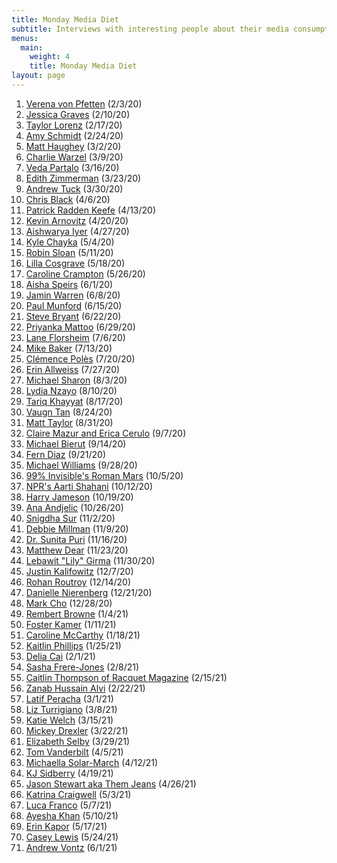 ```yaml
---
title: Monday Media Diet
subtitle: Interviews with interesting people about their media consumption
menus:
  main:
    weight: 4
    title: Monday Media Diet
layout: page
---
```

1. [Verena von Pfetten](https://whyisthisinteresting.substack.com/p/why-is-this-interesting-the-monday) (2/3/20)
1. [Jessica Graves](https://whyisthisinteresting.substack.com/p/why-is-this-interesting-the-monday-5ad) (2/10/20)
1. [Taylor Lorenz](https://whyisthisinteresting.substack.com/p/why-is-this-interesting-the-monday-e36) (2/17/20)
1. [Amy Schmidt](https://whyisthisinteresting.substack.com/p/why-is-this-interesting-the-monday-5bf?token=eyJ1c2VyX2lkIjoxMTYzMDEsInBvc3RfaWQiOjI4ODg2OSwiXyI6IjhmSC91IiwiaWF0IjoxNTgyNTQ2MDEwLCJleHAiOjE1ODI1NDk2MTAsImlzcyI6InB1Yi03MDAwIiwic3ViIjoicG9zdC1yZWFjdGlvbiJ9.A-N4AV9QyR2UAMsLFSDeEAXGOMBlQwU0uyrnAp3K864) (2/24/20)
1. [Matt Haughey](https://whyisthisinteresting.substack.com/p/why-is-this-interesting-the-monday-bc2) (3/2/20)
1. [Charlie Warzel](https://whyisthisinteresting.substack.com/p/why-is-this-interesting-the-monday-0f5) (3/9/20)
1. [Veda Partalo](https://whyisthisinteresting.substack.com/p/why-is-this-interesting-the-monday-a84) (3/16/20)
1. [Edith Zimmerman](https://whyisthisinteresting.substack.com/p/why-is-this-interesting-the-monday-303) (3/23/20)
1. [Andrew Tuck](https://whyisthisinteresting.substack.com/p/why-is-this-interesting-the-monday-5b1) (3/30/20)
1. [Chris Black](https://whyisthisinteresting.substack.com/p/why-is-this-interesting-the-monday-f23) (4/6/20)
1. [Patrick Radden Keefe](https://whyisthisinteresting.substack.com/p/why-is-this-interesting-the-monday-b05) (4/13/20)
1. [Kevin Arnovitz](https://whyisthisinteresting.substack.com/p/why-is-this-interesting-the-monday-186) (4/20/20)
1. [Aishwarya Iyer](https://whyisthisinteresting.substack.com/p/why-is-this-interesting-the-monday-741) (4/27/20)
1. [Kyle Chayka](https://whyisthisinteresting.substack.com/p/why-is-this-interesting-the-monday-6bc) (5/4/20)
1. [Robin Sloan](https://whyisthisinteresting.substack.com/p/why-is-this-interesting-the-monday-9e0) (5/11/20)
1. [Lilla Cosgrave](https://whyisthisinteresting.substack.com/p/why-is-this-interesting-the-monday-d82?token=eyJ1c2VyX2lkIjoxMTYzMDEsInBvc3RfaWQiOjQ2NDUwMSwiXyI6IjhmSC91IiwiaWF0IjoxNTg5Nzk4ODU1LCJleHAiOjE1ODk4MDI0NTUsImlzcyI6InB1Yi03MDAwIiwic3ViIjoicG9zdC1yZWFjdGlvbiJ9.5Z38BWfacN4DE31uzGGrMDBEWhz4gsD9RoZlGcqSDhM) (5/18/20)
1. [Caroline Crampton](https://whyisthisinteresting.substack.com/p/why-is-this-interesting-the-tuesday) (5/26/20)
1. [Aisha Speirs](https://whyisthisinteresting.substack.com/p/why-is-this-interesting-the-monday-154) (6/1/20)
1. [Jamin Warren](https://whyisthisinteresting.substack.com/p/why-is-this-interesting-the-monday-dab) (6/8/20)
1. [Paul Munford](https://whyisthisinteresting.substack.com/p/why-is-this-interesting-the-monday-1c7) (6/15/20)
1. [Steve Bryant](https://whyisthisinteresting.substack.com/p/why-is-this-interesting-the-monday-7b9) (6/22/20)
1. [Priyanka Mattoo](https://whyisthisinteresting.substack.com/p/why-is-this-interesting-the-monday-91f) (6/29/20)
1. [Lane Florsheim](https://whyisthisinteresting.substack.com/p/why-is-this-interesting-the-monday-7a9) (7/6/20)
1. [Mike Baker](https://whyisthisinteresting.substack.com/p/why-is-this-interesting-the-monday-993) (7/13/20)
1. [Clémence Polès](https://whyisthisinteresting.substack.com/p/why-is-this-interesting-the-monday-e37) (7/20/20)
1. [Erin Allweiss](https://whyisthisinteresting.substack.com/p/why-is-this-interesting-the-monday-a1e) (7/27/20)
1. [Michael Sharon](https://whyisthisinteresting.substack.com/p/why-is-this-interesting-the-monday-eb8) (8/3/20)
1. [Lydia Nzayo](https://whyisthisinteresting.substack.com/p/why-is-this-interesting-the-monday-9b6) (8/10/20)
1. [Tariq Khayyat](https://whyisthisinteresting.substack.com/p/why-is-this-interesting-the-monday-225) (8/17/20)
1. [Vaugn Tan](https://whyisthisinteresting.substack.com/p/why-is-this-interesting-the-monday-9d9) (8/24/20)
1. [Matt Taylor](https://whyisthisinteresting.substack.com/p/why-is-this-interesting-the-monday-4c4) (8/31/20)
1. [Claire Mazur and Erica Cerulo](https://whyisthisinteresting.substack.com/p/why-is-this-interesting-the-monday-34c) (9/7/20)
1. [Michael Bierut](https://whyisthisinteresting.substack.com/p/why-is-this-interesting-the-monday-5b6) (9/14/20)
1. [Fern Diaz](https://whyisthisinteresting.substack.com/p/why-is-this-interesting-the-monday-fbf) (9/21/20)
1. [Michael Williams](https://whyisthisinteresting.substack.com/p/why-is-this-interesting-the-monday-7ca) (9/28/20)
1. [99% Invisible's Roman Mars](https://whyisthisinteresting.substack.com/p/why-is-this-interesting-the-monday-c3a) (10/5/20)
1. [NPR's Aarti Shahani](https://whyisthisinteresting.substack.com/p/why-is-this-interesting-the-monday-b40) (10/12/20)
1. [Harry Jameson](https://whyisthisinteresting.substack.com/p/why-is-this-interesting-the-monday-25b) (10/19/20)
1. [Ana Andjelic](https://whyisthisinteresting.substack.com/p/why-is-this-interesting-the-monday-ead) (10/26/20)
1. [Snigdha Sur](https://whyisthisinteresting.substack.com/p/why-is-this-interesting-the-monday-59a) (11/2/20)
1. [Debbie Millman](https://whyisthisinteresting.substack.com/p/why-is-this-interesting-the-monday-530) (11/9/20)
1. [Dr. Sunita Puri](https://whyisthisinteresting.substack.com/p/why-is-this-interesting-the-monday-094) (11/16/20)
1. [Matthew Dear](https://whyisthisinteresting.substack.com/p/why-is-this-interesting-the-monday-b95) (11/23/20)
1. [Lebawit "Lily" Girma](https://whyisthisinteresting.substack.com/p/why-is-this-interesting-the-monday-0ad) (11/30/20)
1. [Justin Kalifowitz](https://whyisthisinteresting.substack.com/p/why-is-this-interesting-the-monday-6fb) (12/7/20)
1. [Rohan Routroy](https://whyisthisinteresting.substack.com/p/why-is-this-interesting-the-monday-bb6) (12/14/20)
1. [Danielle Nierenberg](https://whyisthisinteresting.substack.com/p/why-is-this-interesting-the-monday-16e) (12/21/20)
1. [Mark Cho](https://whyisthisinteresting.substack.com/p/why-is-this-interesting-the-monday-54e) (12/28/20)
1. [Rembert Browne](https://whyisthisinteresting.substack.com/p/why-is-this-interesting-the-monday-873) (1/4/21)
1. [Foster Kamer](https://whyisthisinteresting.substack.com/p/why-is-this-interesting-the-monday-ff2) (1/11/21)
1. [Caroline McCarthy](https://whyisthisinteresting.substack.com/p/why-is-this-interesting-the-monday-805) (1/18/21)
1. [Kaitlin Phillips](https://whyisthisinteresting.substack.com/p/why-is-this-interesting-the-monday-df7) (1/25/21)
1. [Delia Cai](https://whyisthisinteresting.substack.com/p/why-is-this-interesting-the-monday-0c0) (2/1/21)
1. [Sasha Frere-Jones](https://whyisthisinteresting.substack.com/p/why-is-this-interesting-the-monday-2be) (2/8/21)
1. [Caitlin Thompson of Racquet Magazine](https://whyisthisinteresting.substack.com/p/the-monday-media-diet-with-caitlin) (2/15/21)
1. [Zanab Hussain Alvi](https://whyisthisinteresting.substack.com/p/the-monday-media-diet-with-zanab) (2/22/21)
1. [Latif Peracha](https://whyisthisinteresting.substack.com/p/the-monday-media-diet-with-latif) (3/1/21)
1. [Liz Turrigiano](https://whyisthisinteresting.substack.com/p/the-monday-media-diet-with-liz-turrigiano) (3/8/21)
1. [Katie Welch](https://whyisthisinteresting.substack.com/p/the-monday-media-diet-with-katie) (3/15/21)
1. [Mickey Drexler](https://whyisthisinteresting.substack.com/p/the-monday-media-diet-with-mickey) (3/22/21)
1. [Elizabeth Selby](https://whyisthisinteresting.substack.com/p/the-monday-media-diet-with-elizabeth) (3/29/21)
1. [Tom Vanderbilt](https://whyisthisinteresting.substack.com/p/the-monday-media-diet-with-tom-vanderbilt) (4/5/21)
1. [Michaella Solar-March](https://whyisthisinteresting.substack.com/p/the-monday-media-diet-with-michaella) (4/12/21)
1. [KJ Sidberry](https://whyisthisinteresting.substack.com/p/the-monday-media-diet-with-kj-sidberry) (4/19/21)
1. [Jason Stewart aka Them Jeans](https://whyisthisinteresting.substack.com/p/the-monday-media-diet-with-jason) (4/26/21)
1. [Katrina Craigwell](https://whyisthisinteresting.substack.com/p/the-monday-media-diet-with-katrina) (5/3/21)
1. [Luca Franco](https://whyisthisinteresting.substack.com/p/the-friday-interview-with-luca-franco) (5/7/21)
1. [Ayesha Khan](https://whyisthisinteresting.substack.com/p/the-monday-media-diet-with-ayesha) (5/10/21)
1. [Erin Kapor](https://whyisthisinteresting.substack.com/p/the-monday-media-diet-with-erin-kapor) (5/17/21)
1. [Casey Lewis](https://whyisthisinteresting.substack.com/p/the-monday-media-diet-with-casey) (5/24/21)
1. [Andrew Vontz](https://whyisthisinteresting.substack.com/p/the-tuesday-media-diet-with-andrew) (6/1/21)
